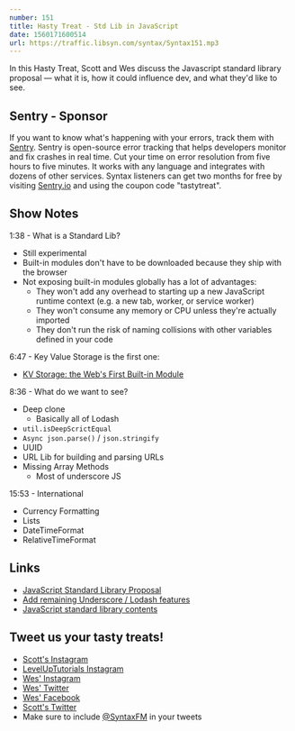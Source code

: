 ```yaml
---
number: 151
title: Hasty Treat - Std Lib in JavaScript
date: 1560171600514
url: https://traffic.libsyn.com/syntax/Syntax151.mp3
---
```


In this Hasty Treat, Scott and Wes discuss the Javascript standard library proposal — what it is, how it could influence dev, and what they'd like to see.

## Sentry - Sponsor
If you want to know what's happening with your errors, track them with [Sentry](https://sentry.io/). Sentry is open-source error tracking that helps developers monitor and fix crashes in real time. Cut your time on error resolution from five hours to five minutes. It works with any language and integrates with dozens of other services. Syntax listeners can get two months for free by visiting [Sentry.io](https://sentry.io/) and using the coupon code "tastytreat".

## Show Notes

1:38 - What is a Standard Lib? 

* Still experimental
* Built-in modules don't have to be downloaded because they ship with the browser
* Not exposing built-in modules globally has a lot of advantages:
	* They won't add any overhead to starting up a new JavaScript runtime context (e.g. a new tab, worker, or service worker)
	* They won't consume any memory or CPU unless they're actually imported
	* They don't run the risk of naming collisions with other variables defined in your code

6:47 - Key Value Storage is the first one: 

* [KV Storage: the Web's First Built-in Module](https://developers.google.com/web/updates/2019/03/kv-storage)

8:36 - What do we want to see? 

* Deep clone
    * Basically all of Lodash
* `util.isDeepScrictEqual`
* `Async json.parse()` / `json.stringify`
* UUID
* URL Lib for building and parsing URLs
* Missing Array Methods
    * Most of underscore JS

15:53 - International

* Currency Formatting
* Lists
* DateTimeFormat
* RelativeTimeFormat

## Links
* [JavaScript Standard Library Proposal](https://github.com/tc39/proposal-javascript-standard-library)
* [Add remaining Underscore / Lodash features](https://github.com/tc39/proposal-javascript-standard-library/issues/38)
* [JavaScript standard library contents](https://github.com/tc39/proposal-javascript-standard-library/issues/16#issuecomment-449089197)

## Tweet us your tasty treats!
* [Scott's Instagram](https://www.instagram.com/stolinski/)
* [LevelUpTutorials Instagram](https://www.instagram.com/LevelUpTutorials/)
* [Wes' Instagram](https://www.instagram.com/wesbos/)
* [Wes' Twitter](https://twitter.com/wesbos)
* [Wes' Facebook](https://www.facebook.com/wesbos.developer)
* [Scott's Twitter](https://twitter.com/stolinski)
* Make sure to include [@SyntaxFM](https://twitter.com/SyntaxFM) in your tweets